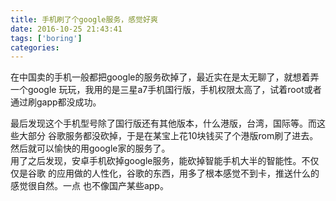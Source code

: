 ```yaml
---
title: 手机刷了个google服务，感觉好爽
date: 2016-10-25 21:43:41
tags: ['boring']
categories:
---
```

在中国卖的手机一般都把google的服务砍掉了，最近实在是太无聊了，就想着弄一个google
玩玩，我用的是三星a7手机国行版，手机权限太高了，试着root或者通过刷gapp都没成功。
<!-- more -->
最后发现这个手机型号除了国行版还有其他版本，什么港版，台湾，国际等。而这些大部分
谷歌服务都没砍掉，于是在某宝上花10块钱买了个港版rom刷了进去。
然后就可以愉快的用google家的服务了。    
用了之后发现，安卓手机砍掉google服务，能砍掉智能手机大半的智能性。不仅仅是谷歌
的应用做的人性化，谷歌的东西，用多了根本感觉不到卡，推送什么的感觉很自然。一点
也不像国产某些app。
